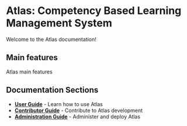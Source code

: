 # Atlas: Competency Based Learning Management System

Welcome to the Atlas documentation!

## Main features

Atlas main features

## Documentation Sections

- **[User Guide](./user/index.md)** - Learn how to use Atlas
- **[Contributor Guide](./dev/index.md)** - Contribute to Atlas development
- **[Administration Guide](./admin/index.md)** - Administer and deploy Atlas
